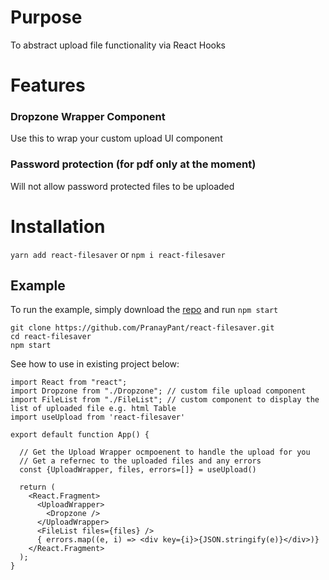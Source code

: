 # Purpose

To abstract upload file functionality via React Hooks

# Features

### Dropzone Wrapper Component

Use this to wrap your custom upload UI component

### Password protection (for pdf only at the moment)

Will not allow password protected files to be uploaded

# Installation

`yarn add react-filesaver`
or
`npm i react-filesaver`

## Example

To run the example, simply download the [repo](https://github.com/PranayPant/react-filesaver) and run `npm start`

```
git clone https://github.com/PranayPant/react-filesaver.git
cd react-filesaver
npm start
```

See how to use in existing project below:

```
import React from "react";
import Dropzone from "./Dropzone"; // custom file upload component
import FileList from "./FileList"; // custom component to display the list of uploaded file e.g. html Table
import useUpload from 'react-filesaver'

export default function App() {

  // Get the Upload Wrapper ocmpoenent to handle the upload for you
  // Get a refernec to the uploaded files and any errors
  const {UploadWrapper, files, errors=[]} = useUpload()

  return (
    <React.Fragment>
      <UploadWrapper>
        <Dropzone />
      </UploadWrapper>
      <FileList files={files} />
      { errors.map((e, i) => <div key={i}>{JSON.stringify(e)}</div>)}
    </React.Fragment>
  );
}
```

